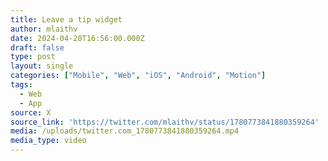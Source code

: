 ```yaml
---
title: Leave a tip widget
author: mlaithv
date: 2024-04-20T16:56:00.000Z
draft: false
type: post
layout: single
categories: ["Mobile", "Web", "iOS", "Android", "Motion"]
tags:
  - Web
  - App
source: X
source_link: 'https://twitter.com/mlaithv/status/1780773841880359264'
media: /uploads/twitter.com_1780773841880359264.mp4
media_type: video
---
```


